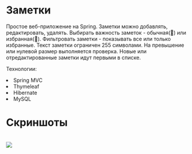 # Заметки
Простое веб-приложение на Spring.
Заметки можно добавлять, редактировать, удалять.
Выбирать важность заметок - обычная(📗) или избранная(📕).
Фильтровать заметки - показывать все или только избранные.
Текст заметки ограничен 255 символами. На превышение или нулевой размер выполняется проверка.
Новые или отредактированные заметки идут первыми в списке.

Технологии:
<li>Spring MVC
<li>Thymeleaf
<li>Hibernate
<li>MySQL
  
# Скриншоты
<br>
<img src="https://user-images.githubusercontent.com/63846369/165049512-43751931-6741-4460-86fd-3a104e041027.jpg">
<br>
